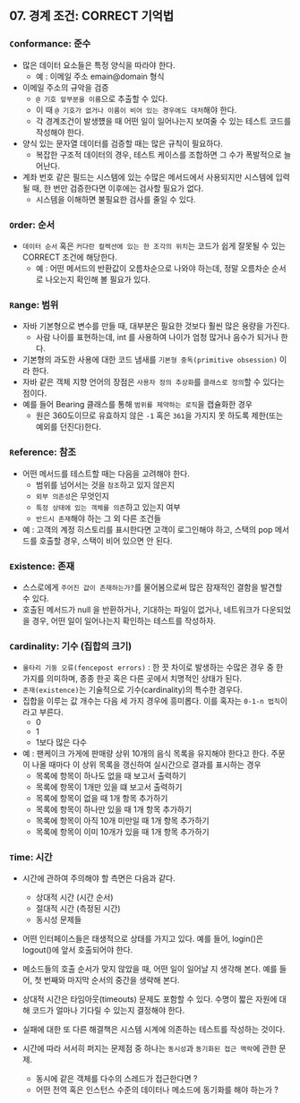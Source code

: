 
## 07. 경계 조건: CORRECT 기억법

### `C`onformance: 준수

- 많은 데이터 요소들은 특정 양식을 따라야 한다.
  - 예 : 이메일 주소 emain@domain 형식
- 이메일 주소의 규악을 검증
  - `@ 기호 앞부분을 이름`으로 추출할 수 있다.
  - 이 때 `@ 기호가 없거나 이름이 비어 있는 경우에도 대처`해야 한다.
  - 각 경계조건이 발생헀을 때 어떤 일이 일어나는지 보여줄 수 있는 테스트 코드를 작성해야 한다.
- 양식 있는 문자열 데이터를 검증할 때는 많은 규칙이 필요하다.
  - 복잡한 구조적 데이터의 경우, 테스트 케이스를 조합하면 그 수가 폭발적으로 늘어난다.
- 계좌 번호 같은 필드는 시스템에 있는 수많은 메서드에서 사용되지만 시스템에 입력될 때, 한 번만 검증한다면 이후에는 검사할 필요가 없다.
  - 시스템을 이해하면 불필요한 검사를 줄일 수 있다.

### `O`rder: 순서

- `데이터 순서` 혹은 `커다란 컬렉션에 있는 한 조각의 위치`는 코드가 쉽게 잘못될 수 있는 CORRECT 조건에 해당한다.
  - 예 : 어떤 메서드의 반환값이 오름차순으로 나와야 하는데, 정말 오름차순 순서로 나오는지 확인해 볼 필요가 있다.

### `R`ange: 범위

- 자바 기본형으로 변수를 만들 때, 대부분은 필요한 것보다 훨씬 많은 용량을 가진다.
  - 사람 나이를 표현하는데, int 를 사용하여 나이가 엄청 많거나 음수가 되거나 한다.
- 기본형의 과도한 사용에 대한 코드 냄새를 `기본형 중독(primitive obsession)` 이라 한다.
- 자바 같은 객체 지향 언어의 장점은 `사용자 정의 추상화`를 `클래스로 정의`할 수 있다는 점이다.
- 예를 들어 Bearing 클래스를 통해 `범위를 제약하는 로직`을 캡슐화한 경우
  - 원은 360도이므로 유효하지 않은 `-1` 혹은 `361`을 가지지 못 하도록 제한(또는 예외를 던진다)한다.

### `R`eference: 참조

- 어떤 메서드를 테스트할 때는 다음을 고려해야 한다.
  - 범위를 넘어서는 것을 `참조`하고 있지 않은지
  - `외부 의존성`은 무엇인지
  - `특정 상태에 있는 객체를 의존`하고 있는지 여부
  - `반드시 존재`해야 하는 그 외 다른 조건들
- 예 : 고객의 계정 히스토리를 표시한다면 고객이 로그인해야 하고, 스택의 pop 메서드를 호출할 경우, 스택이 비어 있으면 안 된다.

### `E`xistence: 존재

- 스스로에게 `주어진 값이 존재하는가?`를 물어봄으로써 많은 잠재적인 결함을 발견할 수 있다.
- 호출된 메서드가 null 을 반환하거나, 기대하는 파일이 없거나, 네트워크가 다운되었을 경우, 어떤 일이 일어나는지 확인하는 테스트를 작성하자.

### `C`ardinality: 기수 (집합의 크기)

- `울타리 기둥 오류(fencepost errors)` : 한 끗 차이로 발생하는 수많은 경우 중 한 가지를 의미하며, 종종 한곳 혹은 다른 곳에서 치명적인 상태가 된다.
- `존재(existence)`는 기술적으로 기수(cardinality)의 특수한 경우다.
- 집합을 이루는 값 개수는 다음 세 가지 경우에 흥미롭다. 이를 혹자는 `0-1-n 법칙`이라고 부른다.
    - 0
    - 1
    - 1보다 많은 다수
- 예 : 팬케이크 가게에 판매량 상위 10개의 음식 목록을 유지해야 한다고 한다. 주문이 나올 때마다 이 상위 목록을 갱신하여 실시간으로 결과를 표시하는 경우
    - 목록에 항목이 하나도 없을 때 보고서 출력하기
    - 목록에 항목이 1개만 있을 떄 보고서 출력하기
    - 목록에 항목이 없을 때 1개 항목 추가하기
    - 목록에 항목이 하나만 있을 때 1개 항목 추가하기
    - 목록에 항목이 아직 10개 미만일 때 1개 항목 추가하기
    - 목록에 항목이 이미 10개가 있을 때 1개 항목 추가하기

### `T`ime: 시간

- 시간에 관하여 주의해야 할 측면은 다음과 같다.
    - 상대적 시간 (시간 순서)
    - 절대적 시간 (측정된 시간)
    - 동시성 문제들

- 어떤 인터페이스들은 태생적으로 상태를 가지고 있다. 예를 들어, login()은 logout()에 앞서 호출되어야 한다.
- 메소드들의 호출 순서가 맞지 않았을 때, 어떤 일이 일어날 지 생각해 본다. 예를 들어, 첫 번째와 마지막 순서의 중간을 생략해 본다.
- 상대적 시간은 타임아웃(timeouts) 문제도 포함할 수 있다. 수명이 짧은 자원에 대해 코드가 얼마나 기다릴 수 있는지 결정해야 한다.
- 실패에 대한 또 다른 해결책은 시스템 시계에 의존하는 테스트를 작성하는 것이다.
- 시간에 따라 서서히 퍼지는 문제점 중 하나는 `동시성`과 `동기화된 접근 맥락`에 관한 문제.
    - 동시에 같은 객체를 다수의 스레드가 접근한다면 ?
    - 어떤 전역 혹은 인스턴스 수준의 데이터나 메소드에 동기화를 해야 하는가 ?
